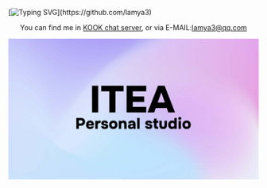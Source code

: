 [![Typing SVG](https://readme-typing-svg.herokuapp.com?font=Fira+Code&pause=1000&color=000000&center=true&multiline=true&width=840&height=64&lines=Hello!+;Polaris+always+with+you+in+ITEA.)](https://github.com/lamya3)

<p align="center">You can find me in <a href="https://kook.top/42nZJg">KOOK chat server</a>, or via E-MAIL:<a href="mailto:lamya3@qq.com">lamya3@qq.com</a></p>

![](https://raw.githubusercontent.com/lamya3/lamya3/main/img/ITEA.jpg)
